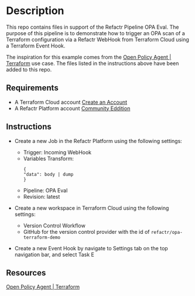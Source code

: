 # Description
This repo contains files in support of the Refactr Pipeline OPA Eval. The purpose of this pipeline is to demonstrate how to trigger an OPA scan of a Terraform configuration via a Refactr WebHook from Terraform Cloud using a Terraform Event Hook.

The inspiration for this example comes from the [Open Policy Agent | Terraform](https://www.openpolicyagent.org/docs/latest/terraform/) use case. The files listed in the instructions above have been added to this repo.

## Requirements
* A Terraform Cloud account [Create an Account](https://app.terraform.io/signup/account)
* A Refactr Platform account [Community Eddition](https://www.refactr.it/community-edition)


## Instructions
* Create a new Job in the Refactr Platform using the following settings:
    * Trigger: Incoming WebHook
    * Variables Transform:
        ```
        {
        "data": body | dump
        }
        ```
    * Pipeline: OPA Eval
    * Revision: latest

* Create a new workspace in Terraform Cloud using the following settings:
    * Version Control Workflow
    * GitHub for the version control provider with the id of ```refactr/opa-terraform-demo```
* Create a new Event Hook by navigate to Settings tab on the top navigation bar, and select Task E


## Resources
[Open Policy Agent | Terraform](https://www.openpolicyagent.org/docs/latest/terraform/)